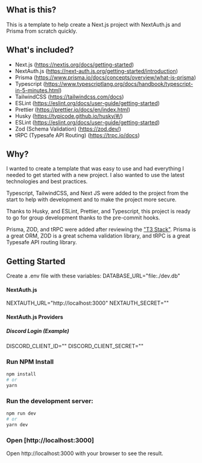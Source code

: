 ## What is this?

This is a template to help create a Next.js project with NextAuth.js and Prisma from scratch quickly.

## What's included?

- Next.js (https://nextjs.org/docs/getting-started)
- NextAuth.js (https://next-auth.js.org/getting-started/introduction)
- Prisma (https://www.prisma.io/docs/concepts/overview/what-is-prisma)
- Typescript (https://www.typescriptlang.org/docs/handbook/typescript-in-5-minutes.html)
- TailwindCSS (https://tailwindcss.com/docs)
- ESLint (https://eslint.org/docs/user-guide/getting-started)
- Prettier (https://prettier.io/docs/en/index.html)
- Husky (https://typicode.github.io/husky/#/)
- ESLint (https://eslint.org/docs/user-guide/getting-started)
- Zod (Schema Validation) (https://zod.dev/)
- tRPC (Typesafe API Routing) (https://trpc.io/docs)

## Why?

I wanted to create a template that was easy to use and had everything I needed to get started with a new project. I also wanted to use the latest technologies and best practices.

Typescript, TailwindCSS, and Next JS were added to the project from the start to help with development and to make the project more secure.

Thanks to Husky, and ESLint, Prettier, and Typescript, this project is ready to go for group development thanks to the pre-commit hooks.

Prisma, ZOD, and tRPC were added after reviewing the <a href="https://create.t3.gg/en/introduction">"T3 Stack"</a>. Prisma is a great ORM, ZOD is a great schema validation library, and tRPC is a great Typesafe API routing library.

## Getting Started

Create a .env file with these variables:
DATABASE_URL="file:./dev.db"

#### NextAuth.js

NEXTAUTH_URL="http://localhost:3000"
NEXTAUTH_SECRET=""

#### NextAuth.js Providers

##### Discord Login (Example)

DISCORD_CLIENT_ID=""
DISCORD_CLIENT_SECRET=""

### Run NPM Install

```bash
npm install
# or
yarn
```

### Run the development server:

```bash
npm run dev
# or
yarn dev
```

### Open [http://localhost:3000]

Open http://localhost:3000 with your browser to see the result.
